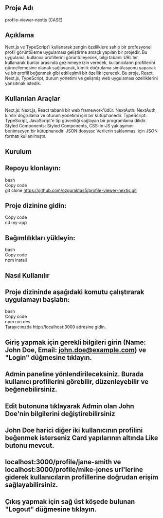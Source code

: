 ## Proje Adı

profile-viewer-nextjs (CASE)

## Açıklama

Next.js ve TypeScript'i kullanarak zengin özelliklere sahip bir profesyonel profil görüntüleme uygulaması geliştirme amaçlı yapılan bir projedir. Bu uygulama, kullanıcı profillerini görüntüleyecek, bilgi tabanlı URL'ler kullanarak bunlar arasında gezinmeye izin verecek, kullanıcıların profillerini güncellemesine olanak sağlayacak, kimlik doğrulama simülasyonu yapacak ve bir profili beğenmek gibi etkileşimli bir özellik içerecek. Bu proje, React, Next.js, TypeScript, durum yönetimi ve gelişmiş web uygulaması özelliklerini yansıtmak istedik.

## Kullanılan Araçlar

Next.js: Next.js, React tabanlı bir web framework'üdür.
NextAuth: NextAuth, kimlik doğrulama ve oturum yönetimi için bir kütüphanedir.
TypeScript: TypeScript, JavaScript'e tip güvenliği sağlayan bir programlama dilidir.
Styled Components: Styled Components, CSS-in-JS yaklaşımını benimseyen bir kütüphanedir.
JSON dosyası: Verilerin saklanması için JSON formatı kullanılmıştır.

## Kurulum

## Repoyu klonlayın:

bash <br>
Copy code <br>
git clone https://github.com/ozguraktas5/profile-viewer-nextjs.git <br>

## Proje dizinine gidin:


Copy code <br>
cd my-app <br>

## Bağımlılıkları yükleyin:

bash <br>
Copy code <br>
npm install <br>

## Nasıl Kullanılır

## Proje dizininde aşağıdaki komutu çalıştırarak uygulamayı başlatın:

bash <br>
Copy code <br>
npm run dev <br>
Tarayıcınızda http://localhost:3000 adresine gidin. <br>

## Giriş yapmak için gerekli bilgileri girin (Name: John Doe, Email: john.doe@example.com) ve "Login" düğmesine tıklayın. 

## Admin paneline yönlendirileceksiniz. Burada kullanıcı profillerini görebilir, düzenleyebilir ve beğenebilirsiniz.

## Edit butonuna tıklayarak Admin olan John Doe'nin bilgilerini değiştirebilirsiniz

## John Doe harici diğer iki kullanıcının profilini beğenmek isterseniz Card yapılarının altında Like butonu mevcut.

## localhost:3000/profile/jane-smith ve localhost:3000/profile/mike-jones url'lerine giderek kullanıcıların profillerine doğrudan erişim sağlayabilirsiniz.

## Çıkış yapmak için sağ üst köşede bulunan "Logout" düğmesine tıklayın.